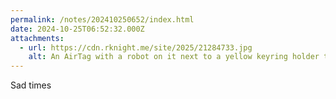 ```yaml
---
permalink: /notes/202410250652/index.html
date: 2024-10-25T06:52:32.000Z
attachments:
  - url: https://cdn.rknight.me/site/2025/21284733.jpg
    alt: An AirTag with a robot on it next to a yellow keyring holder that’s broken
---
```


Sad times
